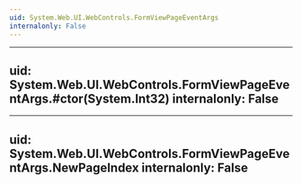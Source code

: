 ```yaml
---
uid: System.Web.UI.WebControls.FormViewPageEventArgs
internalonly: False
---
```


---
uid: System.Web.UI.WebControls.FormViewPageEventArgs.#ctor(System.Int32)
internalonly: False
---

---
uid: System.Web.UI.WebControls.FormViewPageEventArgs.NewPageIndex
internalonly: False
---
